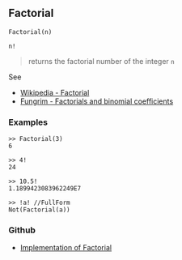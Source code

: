 ## Factorial

```
Factorial(n)

n!
```

> returns the factorial number of the integer `n`

See 
* [Wikipedia - Factorial](https://en.wikipedia.org/wiki/Factorial)
* [Fungrim - Factorials and binomial coefficients](http://fungrim.org/topic/Factorials_and_binomial_coefficients/)

### Examples

```
>> Factorial(3)
6

>> 4!
24 

>> 10.5!
1.1899423083962249E7

>> !a! //FullForm
Not(Factorial(a))
```

### Github

* [Implementation of Factorial](https://github.com/axkr/symja_android_library/blob/master/symja_android_library/matheclipse-core/src/main/java/org/matheclipse/core/builtin/NumberTheory.java#L2102) 
